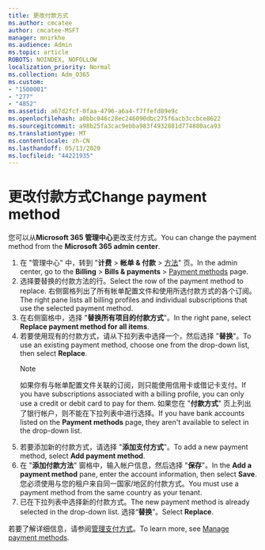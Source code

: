 ```yaml
---
title: 更改付款方式
ms.author: cmcatee
author: cmcatee-MSFT
manager: mnirkhe
ms.audience: Admin
ms.topic: article
ROBOTS: NOINDEX, NOFOLLOW
localization_priority: Normal
ms.collection: Adm_O365
ms.custom:
- "1500001"
- "277"
- "4852"
ms.assetid: a67d2fcf-0faa-4796-a6a4-f7ffefd89e9c
ms.openlocfilehash: a0bbc046c28ec246090dbc275f6acb3ccbce8622
ms.sourcegitcommit: a98b25fa3cac9ebba983f4932881d774880aca93
ms.translationtype: MT
ms.contentlocale: zh-CN
ms.lasthandoff: 05/13/2020
ms.locfileid: "44221935"
---
```

# <a name="change-payment-method"></a><span data-ttu-id="3a0f1-102">更改付款方式</span><span class="sxs-lookup"><span data-stu-id="3a0f1-102">Change payment method</span></span>

<span data-ttu-id="3a0f1-103">您可以从**Microsoft 365 管理中心**更改支付方式。</span><span class="sxs-lookup"><span data-stu-id="3a0f1-103">You can change the payment method from the **Microsoft 365 admin center**.</span></span>
  
1. <span data-ttu-id="3a0f1-104">在 "管理中心" 中，转到 "**计费**  >  **帐单 & 付款**  >  [方法](https://go.microsoft.com/fwlink/p/?linkid=2018806)" 页。</span><span class="sxs-lookup"><span data-stu-id="3a0f1-104">In the admin center, go to the **Billing** > **Bills & payments** > [Payment methods](https://go.microsoft.com/fwlink/p/?linkid=2018806) page.</span></span>
2. <span data-ttu-id="3a0f1-105">选择要替换的付款方法的行。</span><span class="sxs-lookup"><span data-stu-id="3a0f1-105">Select the row of the payment method to replace.</span></span> <span data-ttu-id="3a0f1-106">右侧窗格列出了所有帐单配置文件和使用所选付款方式的各个订阅。</span><span class="sxs-lookup"><span data-stu-id="3a0f1-106">The right pane lists all billing profiles and individual subscriptions that use the selected payment method.</span></span>
3. <span data-ttu-id="3a0f1-107">在右侧窗格中，选择 "**替换所有项目的付款方式**"。</span><span class="sxs-lookup"><span data-stu-id="3a0f1-107">In the right pane, select **Replace payment method for all items**.</span></span>
4. <span data-ttu-id="3a0f1-108">若要使用现有的付款方式，请从下拉列表中选择一个，然后选择 "**替换**"。</span><span class="sxs-lookup"><span data-stu-id="3a0f1-108">To use an existing payment method, choose one from the drop-down list, then select **Replace**.</span></span>
    > [!NOTE]
    > <span data-ttu-id="3a0f1-109">如果你有与帐单配置文件关联的订阅，则只能使用信用卡或借记卡支付。</span><span class="sxs-lookup"><span data-stu-id="3a0f1-109">If you have subscriptions associated with a billing profile, you can only use a credit or debit card to pay for them.</span></span> <span data-ttu-id="3a0f1-110">如果您在 "**付款方式**" 页上列出了银行帐户，则不能在下拉列表中进行选择。</span><span class="sxs-lookup"><span data-stu-id="3a0f1-110">If you have bank accounts listed on the **Payment methods** page, they aren't available to select in the drop-down list.</span></span>
5. <span data-ttu-id="3a0f1-111">若要添加新的付款方式，请选择 "**添加支付方式**"。</span><span class="sxs-lookup"><span data-stu-id="3a0f1-111">To add a new payment method, select **Add payment method**.</span></span>
6. <span data-ttu-id="3a0f1-112">在 "**添加付款方法**" 窗格中，输入帐户信息，然后选择 "**保存**"。</span><span class="sxs-lookup"><span data-stu-id="3a0f1-112">In the **Add a payment method** pane, enter the account information, then select **Save**.</span></span> <span data-ttu-id="3a0f1-113">您必须使用与您的租户来自同一国家/地区的付款方式。</span><span class="sxs-lookup"><span data-stu-id="3a0f1-113">You must use a payment method from the same country as your tenant.</span></span>
7. <span data-ttu-id="3a0f1-114">已在下拉列表中选择新的付款方式。</span><span class="sxs-lookup"><span data-stu-id="3a0f1-114">The new payment method is already selected in the drop-down list.</span></span> <span data-ttu-id="3a0f1-115">选择“**替换**”。</span><span class="sxs-lookup"><span data-stu-id="3a0f1-115">Select **Replace**.</span></span>

<span data-ttu-id="3a0f1-116">若要了解详细信息，请参阅[管理支付方式](https://docs.microsoft.com/microsoft-365/commerce/billing-and-payments/manage-payment-methods)。</span><span class="sxs-lookup"><span data-stu-id="3a0f1-116">To learn more, see [Manage payment methods](https://docs.microsoft.com/microsoft-365/commerce/billing-and-payments/manage-payment-methods).</span></span>